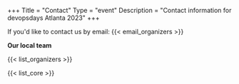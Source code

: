 +++
Title = "Contact"
Type = "event"
Description = "Contact information for devopsdays Atlanta 2023"
+++

If you'd like to contact us by email: {{< email_organizers >}}

**Our local team**

{{< list_organizers >}}


{{< list_core >}}
